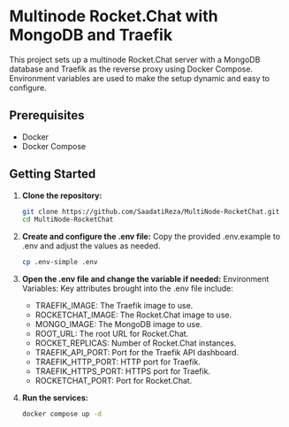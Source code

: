 # Multinode Rocket.Chat with MongoDB and Traefik

This project sets up a multinode Rocket.Chat server with a MongoDB database and Traefik as the reverse proxy using Docker Compose. Environment variables are used to make the setup dynamic and easy to configure.

## Prerequisites

- Docker
- Docker Compose

## Getting Started

1. **Clone the repository:**
   ```sh
   git clone https://github.com/SaadatiReza/MultiNode-RocketChat.git
   cd MultiNode-RocketChat
   
2. **Create and configure the .env file:**
   Copy the provided .env.example to .env and adjust the values as needed.
   ```sh
   cp .env-simple .env

3. **Open the .env file and change the variable if needed:**
   Environment Variables:
   Key attributes brought into the .env file include:
   
   * TRAEFIK_IMAGE: The Traefik image to use.
   * ROCKETCHAT_IMAGE: The Rocket.Chat image to use.
   * MONGO_IMAGE: The MongoDB image to use.
   * ROOT_URL: The root URL for Rocket.Chat.
   * ROCKET_REPLICAS: Number of Rocket.Chat instances.
   * TRAEFIK_API_PORT: Port for the Traefik API dashboard.
   * TRAEFIK_HTTP_PORT: HTTP port for Traefik.
   * TRAEFIK_HTTPS_PORT: HTTPS port for Traefik.
   * ROCKETCHAT_PORT: Port for Rocket.Chat.


4. **Run the services:**
   ```sh
   docker compose up -d

